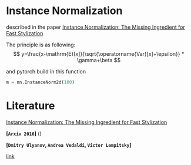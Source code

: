# Instance Normalization

described in the paper [Instance Normalization: The Missing Ingredient for Fast Stylization](https://arxiv.org/abs/1607.08022)



The principle is as following:
$$
y=\frac{x-\mathrm{E}[x]}{\sqrt{\operatorname{Var}[x]+\epsilon}} * \gamma+\beta
$$




and pytorch build in this function

```python
m = nn.InstanceNorm2d(100)
```





# Literature

[Instance Normalization: The Missing Ingredient for Fast Stylization](https://arxiv.org/pdf/1607.08022.pdf)

**[`Arxiv 2016`]**	()

**[`Dmitry Ulyanov`, `Andrea Vedaldi`, `Victor Lempitsky`]**





[link](https://github.com/aleju/papers/blob/master/neural-nets/Instance_Normalization_The_Missing_Ingredient_for_Fast_Stylization.md)